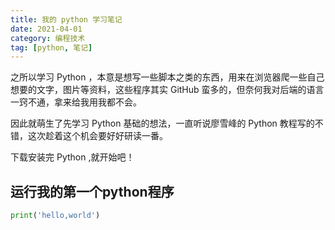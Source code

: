 ```yaml
---
title: 我的 python 学习笔记
date: 2021-04-01
category: 编程技术
tag: [python, 笔记]
---
```


之所以学习 Python ，本意是想写一些脚本之类的东西，用来在浏览器爬一些自己想要的文字，图片等资料，这些程序其实 GitHub 蛮多的，但奈何我对后端的语言一窍不通，拿来给我用我都不会。

因此就萌生了先学习 Python 基础的想法，一直听说廖雪峰的 Python 教程写的不错，这次趁着这个机会要好好研读一番。

下载安装完 Python ,就开始吧！

## 运行我的第一个python程序

```py
print('hello,world')
```

